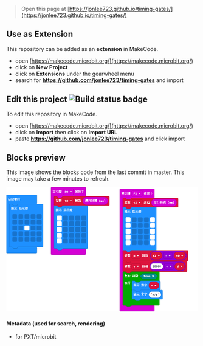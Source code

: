 
> Open this page at [https://jonlee723.github.io/timing-gates/](https://jonlee723.github.io/timing-gates/)

## Use as Extension

This repository can be added as an **extension** in MakeCode.

* open [https://makecode.microbit.org/](https://makecode.microbit.org/)
* click on **New Project**
* click on **Extensions** under the gearwheel menu
* search for **https://github.com/jonlee723/timing-gates** and import

## Edit this project ![Build status badge](https://github.com/jonlee723/timing-gates/workflows/MakeCode/badge.svg)

To edit this repository in MakeCode.

* open [https://makecode.microbit.org/](https://makecode.microbit.org/)
* click on **Import** then click on **Import URL**
* paste **https://github.com/jonlee723/timing-gates** and click import

## Blocks preview

This image shows the blocks code from the last commit in master.
This image may take a few minutes to refresh.

![A rendered view of the blocks](https://github.com/jonlee723/timing-gates/raw/master/.github/makecode/blocks.png)

#### Metadata (used for search, rendering)

* for PXT/microbit
<script src="https://makecode.com/gh-pages-embed.js"></script><script>makeCodeRender("{{ site.makecode.home_url }}", "{{ site.github.owner_name }}/{{ site.github.repository_name }}");</script>
